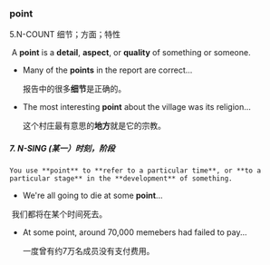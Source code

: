 ### point

5.N-COUNT 细节；方面；特性

​	A **point** is a **detail**, **aspect**, or **quality** of something or someone.

- Many of the **points** in the report are correct...

  报告中的很多**细节**是正确的。

- The most interesting **point** about the village was its religion...

  这个村庄最有意思的**地方**就是它的宗教。

##### 7. N-SING (某一）时刻，阶段

 	You use **point** to **refer to a particular time**, or **to a particular stage** in the **development** of something.

- We're all going to die at some **point**...

​     我们都将在某个时间死去。

- At some point, around 70,000 memebers had failed to pay...

  一度曾有约7万名成员没有支付费用。